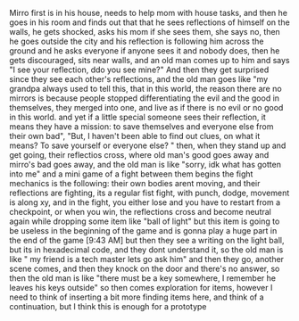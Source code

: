 Mirro first is in his house, needs to help mom with house tasks, and then he goes in his room and finds out that that he sees reflections of himself on the walls, he gets shocked, asks his mom if she sees them, she says no, then he goes outside the city and his reflection is following him across the ground and he asks everyone if anyone sees it and nobody does, then he gets discouraged, sits near walls, and an old man comes up to him and says "I see your reflection, ddo you see mine?" And then they get surprised since they see each other's reflections, and the old man goes like "my grandpa always used to tell this, that in this world, the reason there are no mirrors is because people stopped differentiating the evil and the good in themselves, they merged into one, and live as if there is no evil or no good in this world. and yet if a little special someone sees their reflection, it means they have a mission: to save themselves and everyone else from their own bad", "But, I haven't been able to find out clues, on what it means? To save yourself or everyone else? "  then, when they stand up and get going, their reflectios cross, where old man's good goes away and mirro's bad goes away, and the old man is like "sorry, idk what has gotten into me" and a mini game of a fight between them begins
the fight mechanics is the following: their own bodies arent moving, and their reflections are fighting, its a  regular fist fight, with punch, dodge, movement is along xy, and in the fight, you either lose and you have to restart from a checkpoint, or when you win, the reflections cross and become neutral again while dropping some item like "ball of light" but this item is going to be useless in the beginning of the game and is gonna play a huge part in the end of the game
[9:43 AM]
but then they see a writing on the light ball, but its in hexadecimal code, and they dont understand it, so the old man is like " my friend is a tech master lets go ask him" and then they go, another scene comes, and then they knock on the door and there's no answer, so then the old man is like "there must be a key somewhere, I remember he leaves his keys outside" so then comes exploration for items, however I need to think of inserting a bit more finding items here, and think of a continuation, but I think this is enough for a prototype
